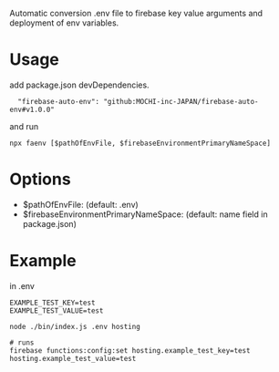 Automatic conversion .env file to firebase key value arguments and deployment of env variables.

# Usage

add package.json devDependencies.

```
  "firebase-auto-env": "github:MOCHI-inc-JAPAN/firebase-auto-env#v1.0.0"
```

and run

```
npx faenv [$pathOfEnvFile, $firebaseEnvironmentPrimaryNameSpace]
```

# Options

* $pathOfEnvFile: (default: .env)
* $firebaseEnvironmentPrimaryNameSpace: (default: name field in package.json)

# Example

in .env

```
EXAMPLE_TEST_KEY=test
EXAMPLE_TEST_VALUE=test
```

```
node ./bin/index.js .env hosting

# runs
firebase functions:config:set hosting.example_test_key=test hosting.example_test_value=test
```
